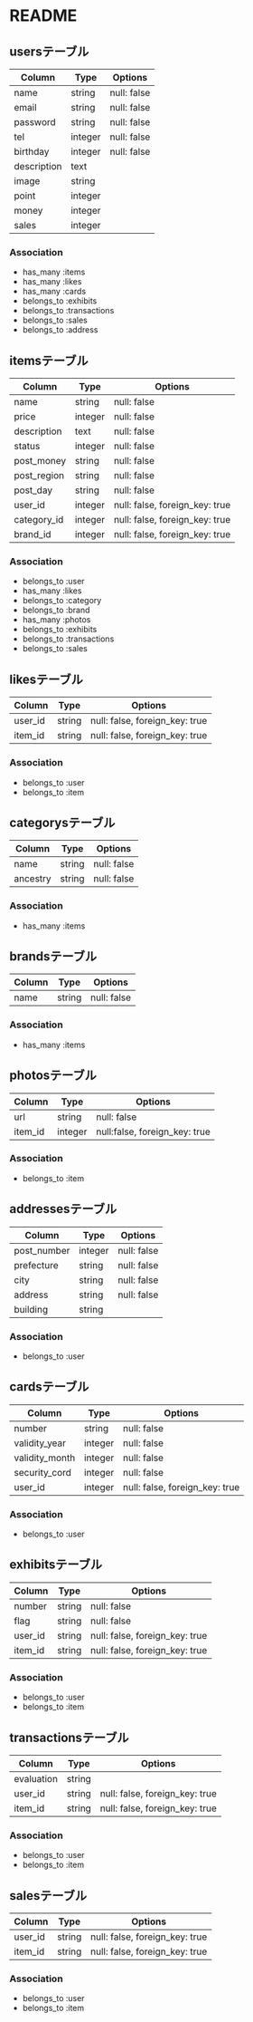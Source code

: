 # README

## usersテーブル
|Column|Type|Options|
|------|----|-------|
|name|string|null: false|
|email|string|null: false|
|password|string|null: false|
|tel|integer|null: false|
|birthday|integer|null: false|
|description|text| |
|image|string| |
|point|integer| |
|money|integer| |
|sales|integer| |
### Association
- has_many    :items
- has_many    :likes
- has_many    :cards
- belongs_to  :exhibits
- belongs_to  :transactions
- belongs_to  :sales
- belongs_to  :address

## itemsテーブル
|Column|Type|Options|
|------|----|-------|
|name|string|null: false|
|price|integer|null: false|
|description|text|null: false|
|status|integer|null: false|
|post_money|string|null: false|
|post_region|string|null: false|
|post_day|string|null: false|
|user_id|integer|null: false, foreign_key: true|
|category_id|integer|null: false, foreign_key: true|
|brand_id|integer|null: false, foreign_key: true|
### Association
- belongs_to  :user
- has_many    :likes
- belongs_to  :category
- belongs_to  :brand
- has_many    :photos
- belongs_to  :exhibits
- belongs_to  :transactions
- belongs_to  :sales

## likesテーブル
|Column|Type|Options|
|------|----|-------|
|user_id|string|null: false, foreign_key: true|
|item_id|string|null: false, foreign_key: true|
### Association
- belongs_to  :user
- belongs_to  :item

## categorysテーブル
|Column|Type|Options|
|------|----|-------|
|name|string|null: false|
|ancestry|string|null: false|
### Association
- has_many  :items

## brandsテーブル
|Column|Type|Options|
|------|----|-------|
|name|string|null: false|
### Association
- has_many  :items

## photosテーブル
|Column|Type|Options|
|------|----|-------|
|url|string|null: false|
|item_id|integer|null:false, foreign_key: true|
### Association
- belongs_to  :item

## addressesテーブル
|Column|Type|Options|
|------|----|-------|
|post_number|integer|null: false|
|prefecture|string|null: false|
|city|string|null: false|
|address|string|null: false|
|building|string| |
### Association
- belongs_to  :user

## cardsテーブル
|Column|Type|Options|
|------|----|-------|
|number|string|null: false|
|validity_year|integer|null: false|
|validity_month|integer|null: false|
|security_cord|integer|null: false|
|user_id|integer|null: false, foreign_key: true|
### Association
- belongs_to  :user

## exhibitsテーブル
|Column|Type|Options|
|------|----|-------|
|number|string|null: false|
|flag|string|null: false|
|user_id|string|null: false, foreign_key: true|
|item_id|string|null: false, foreign_key: true|
### Association
- belongs_to  :user
- belongs_to  :item

## transactionsテーブル
|Column|Type|Options|
|------|----|-------|
|evaluation|string| |
|user_id|string|null: false, foreign_key: true|
|item_id|string|null: false, foreign_key: true|
### Association
- belongs_to  :user
- belongs_to  :item

## salesテーブル
|Column|Type|Options|
|------|----|-------|
|user_id|string|null: false, foreign_key: true|
|item_id|string|null: false, foreign_key: true|
### Association
- belongs_to  :user
- belongs_to  :item